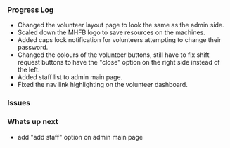 
### Progress Log
- Changed the volunteer layout page to look the same as the admin side.
- Scaled down the MHFB logo to save resources on the machines.
- Added caps lock notification for volunteers attempting to change their password.
- Changed the colours of the volunteer buttons, still have to fix shift request buttons to have the "close" option on the right side instead of the left.
- Added staff list to admin main page.
- Fixed the nav link highlighting on the volunteer dashboard.

### Issues

### Whats up next
- add "add staff" option on admin main page
<!--stackedit_data:
eyJoaXN0b3J5IjpbLTEwNjc3NDc3NzcsLTE5MzIzODMzMTksLT
E4NzU1NTA5NDgsMTEwMTQ5NjU0OCwxMjg4NDE3OTMxLDE3NDcy
NzY3ODZdfQ==
-->